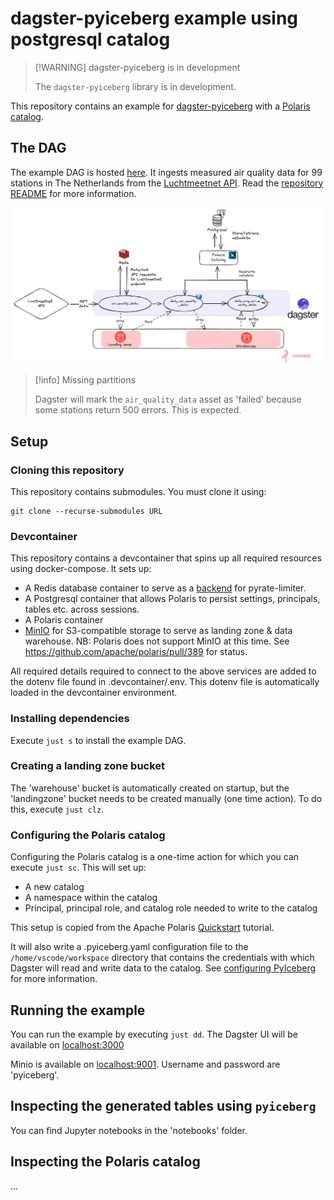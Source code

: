 # dagster-pyiceberg example using postgresql catalog

> [!WARNING] dagster-pyiceberg is in development
>
> The `dagster-pyiceberg` library is in development.

This repository contains an example for [dagster-pyiceberg](https://jasperhg90.github.io/dagster-pyiceberg/) with a [Polaris catalog](https://polaris.apache.org/).

## The DAG

The example DAG is hosted [here](). It ingests measured air quality data for 99 stations in The Netherlands from the [Luchtmeetnet API](https://api-docs.luchtmeetnet.nl/). Read the [repository README]() for more information.

![](./docs/assets.png)

> [!info] Missing partitions
>
> Dagster will mark the `air_quality_data` asset as 'failed' because some stations return 500 errors. This is expected.

## Setup

### Cloning this repository

This repository contains submodules. You must clone it using:

```
git clone --recurse-submodules URL
```

### Devcontainer

This repository contains a devcontainer that spins up all required resources using docker-compose. It sets up:

- A Redis database container to serve as a [backend](https://pyratelimiter.readthedocs.io/en/latest/modules/pyrate_limiter.buckets.redis_bucket.html) for pyrate-limiter.
- A Postgresql container that allows Polaris to persist settings, principals, tables etc. across sessions.
- A Polaris container
- [MinIO](https://min.io/) for S3-compatible storage to serve as landing zone & data warehouse. NB: Polaris does not support MinIO at this time. See <https://github.com/apache/polaris/pull/389> for status.

All required details required to connect to the above services are added to the dotenv file found in .devcontainer/.env. This dotenv file is automatically loaded in the devcontainer environment.

### Installing dependencies

Execute `just s` to install the example DAG.

### Creating a landing zone bucket

The 'warehouse' bucket is automatically created on startup, but the 'landingzone' bucket needs to be created manually (one time action). To do this, execute `just clz`.

### Configuring the Polaris catalog

Configuring the Polaris catalog is a one-time action for which you can execute `just sc`. This will set up:

- A new catalog
- A namespace within the catalog
- Principal, principal role, and catalog role needed to write to the catalog

This setup is copied from the Apache Polaris [Quickstart](https://polaris.apache.org/in-dev/unreleased/quickstart/) tutorial.

It will also write a .pyiceberg.yaml configuration file to the `/home/vscode/workspace` directory that contains the credentials with which Dagster will read and write data to the catalog. See [configuring PyIceberg](https://py.iceberg.apache.org/configuration/#rest-catalog) for more information.

## Running the example

You can run the example by executing `just dd`. The Dagster UI will be available on [localhost:3000](http://localhost:3000)

Minio is available on [localhost:9001](http://localhost:9001). Username and password are 'pyiceberg'.

## Inspecting the generated tables using `pyiceberg`

You can find Jupyter notebooks in the 'notebooks' folder.

## Inspecting the Polaris catalog

...
